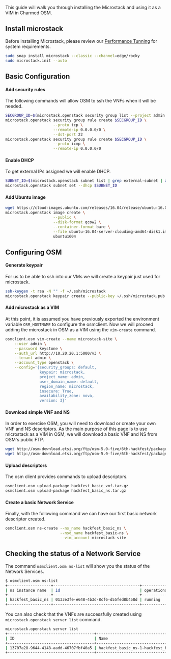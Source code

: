 This guide will walk you through installing the Microstack and using it as a VIM in Charmed OSM.
<!--
## Requirements

You must have completed the [Charmed OSM installation](https://discourse.jujucharms.com/t/installing-charmed-osm/1554) on [MicroK8s](https://discourse.jujucharms.com/t/install-microk8s/1897)
-->
## Install microstack
Before installing Microstack, please review our [Performance Tunning](https://discourse.jujucharms.com/t/advanced-performance-tuning/1885) for system requirements.

```bash
sudo snap install microstack --classic --channel=edge/rocky
sudo microstack.init --auto
```

## Basic Configuration
#### Add security rules
The following commands will allow OSM to ssh the VNFs when it will be needed.
```bash
SECGROUP_ID=$(microstack.openstack security group list --project admin -f value -c ID)
microstack.openstack security group rule create $SECGROUP_ID \
                     --proto tcp \
                     --remote-ip 0.0.0.0/0 \
                     --dst-port 22
microstack.openstack security group rule create $SECGROUP_ID \
                     --proto icmp \
                     --remote-ip 0.0.0.0/0
```
#### Enable DHCP
To get external IPs assigned we will enable DHCP.
```bash
SUBNET_ID=$(microstack.openstack subnet list | grep external-subnet | awk '{ print $2 }')
microstack.openstack subnet set --dhcp $SUBNET_ID
```
#### Add Ubuntu image
```bash
wget https://cloud-images.ubuntu.com/releases/16.04/release/ubuntu-16.04-server-cloudimg-amd64-disk1.img
microstack.openstack image create \
                     --public \
                     --disk-format qcow2 \
                     --container-format bare \
                     --file ubuntu-16.04-server-cloudimg-amd64-disk1.img \
                     ubuntu1604
```

## Configuring OSM
#### Generate keypair
For us to be able to ssh into our VMs we will create a keypair just used for microstack.
```bash
ssh-keygen -t rsa -N "" -f ~/.ssh/microstack
microstack.openstack keypair create --public-key ~/.ssh/microstack.pub microstack
```
#### Add microstack as a VIM
At this point, it is assumed you have previously exported the environment variable `OSM_HOSTNAME` to configure the osmclient. Now we will proceed adding the microstack in OSM as a VIM using the `vim-create` command.

```bash
osmclient.osm vim-create --name microstack-site \
    --user admin \
    --password keystone \
    --auth_url http://10.20.20.1:5000/v3 \
    --tenant admin \
    --account_type openstack \
    --config='{security_groups: default,
               keypair: microstack,
               project_name: admin,
               user_domain_name: default,
               region_name: microstack,
               insecure: True,
               availability_zone: nova,
               version: 3}'
```

#### Download simple VNF and NS
In order to exercise OSM, you will need to download or create your own VNF and NS descriptors. As the main purpose of this page is to use microstack as a VIM in OSM,  we will download a basic VNF and NS from OSM's public FTP.

```bash
wget http://osm-download.etsi.org/ftp/osm-5.0-five/6th-hackfest/packages/hackfest_basic_vnf.tar.gz
wget http://osm-download.etsi.org/ftp/osm-5.0-five/6th-hackfest/packages/hackfest_basic_ns.tar.gz
```

#### Upload descriptors
The osm client provides commands to upload descriptors.

```bash
osmclient.osm upload-package hackfest_basic_vnf.tar.gz
osmclient.osm upload-package hackfest_basic_ns.tar.gz
```

#### Create a basic Network Service
Finally, with the following command we can have our first basic network descriptor created.

```bash
osmclient.osm ns-create --ns_name hackfest_basic_ns \
                        --nsd_name hackfest_basic-ns \
                        --vim_account microstack-site
```

## Checking the status of a Network Service
The command `osmclient.osm ns-list` will show you the status of the Network Services.
```bash
$ osmclient.osm ns-list
+-------------------+--------------------------------------+--------------------+---------------+-----------------+
| ns instance name  | id                                   | operational status | config status | detailed status |
+-------------------+--------------------------------------+--------------------+---------------+-----------------+
| hackfest_basic_ns | 0133e3fe-e648-4b3d-8cf6-d55fed8b458d | running            | configured    | done            |
+-------------------+--------------------------------------+--------------------+---------------+-----------------+

```

You can also check that the VNFs are successfully created using `microstack.openstack server list` command.
```bash
microstack.openstack server list
+--------------------------------------+-----------------------------------------+--------+---------------------------------+------------+-----------------------+
| ID                                   | Name                                    | Status | Networks                        | Image      | Flavor                |
+--------------------------------------+-----------------------------------------+--------+---------------------------------+------------+-----------------------+
| 13707a28-9644-4148-aadd-46707fbf40a5 | hackfest_basic_ns-1-hackfest_basic-VM-1 | ACTIVE | mgmtnet=192.168.1.12            | ubuntu1604 | hackfest_basic-VM-flv |
+--------------------------------------+-----------------------------------------+--------+---------------------------------+------------+-----------------------+
```
